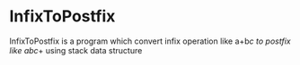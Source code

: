 # InfixToPostfix
InfixToPostfix is a program which convert infix operation like a+b*c to postfix like abc*+ using stack data structure
